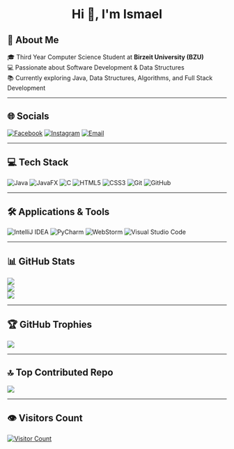 <h1 align="center">Hi 👋, I'm Ismael</h1>

<h2>💫 About Me</h2>

🎓 Third Year Computer Science Student at **Birzeit University (BZU)**  
💻 Passionate about Software Development & Data Structures  
📚 Currently exploring Java, Data Structures, Algorithms, and Full Stack Development  

---

## 🌐 Socials

[![Facebook](https://img.shields.io/badge/Facebook-%231877F2.svg?logo=Facebook&logoColor=white)](https://facebook.com/ismael.2004) 
[![Instagram](https://img.shields.io/badge/Instagram-%23E4405F.svg?logo=Instagram&logoColor=white)](https://instagram.com/Ismael_alami_) 
[![Email](https://img.shields.io/badge/Email-D14836?logo=gmail&logoColor=white)](mailto:alamiismael77@gmail.com)  

---

## 💻 Tech Stack

![Java](https://img.shields.io/badge/Java-%23ED8B00.svg?style=for-the-badge&logo=openjdk&logoColor=white)
![JavaFX](https://img.shields.io/badge/JavaFX-007396?style=for-the-badge&logo=java&logoColor=white)
![C](https://img.shields.io/badge/c-%2300599C.svg?style=for-the-badge&logo=c&logoColor=white) 
![HTML5](https://img.shields.io/badge/html5-%23E34F26.svg?style=for-the-badge&logo=html5&logoColor=white) 
![CSS3](https://img.shields.io/badge/css3-%231572B6.svg?style=for-the-badge&logo=css3&logoColor=white) 
![Git](https://img.shields.io/badge/git-%23F05033.svg?style=for-the-badge&logo=git&logoColor=white) 
![GitHub](https://img.shields.io/badge/github-%23121011.svg?style=for-the-badge&logo=github&logoColor=white) 

---

## 🛠️ Applications & Tools

![IntelliJ IDEA](https://img.shields.io/badge/IntelliJ_IDEA-000000?style=for-the-badge&logo=intellij-idea&logoColor=white) 
![PyCharm](https://img.shields.io/badge/PyCharm-158467?style=for-the-badge&logo=pycharm&logoColor=white) 
![WebStorm](https://img.shields.io/badge/WebStorm-000000?style=for-the-badge&logo=webstorm&logoColor=white) 
![Visual Studio Code](https://img.shields.io/badge/Visual_Studio_Code-007ACC?style=for-the-badge&logo=visual-studio-code&logoColor=white)

---

## 📊 GitHub Stats

![](https://github-readme-stats.vercel.app/api?username=ismaelalami77&theme=dark&hide_border=false&include_all_commits=true&count_private=true)<br/>
![](https://nirzak-streak-stats.vercel.app/?user=ismaelalami77&theme=dark&hide_border=false)<br/>
![](https://github-readme-stats.vercel.app/api/top-langs/?username=ismaelalami77&theme=dark&hide_border=false&layout=compact)

---

## 🏆 GitHub Trophies

![](https://github-profile-trophy.vercel.app/?username=ismaelalami77&theme=monokai&no-frame=true&no-bg=true&margin-w=4)

---

## 🔝 Top Contributed Repo

![](https://github-contributor-stats.vercel.app/api?username=ismaelalami77&limit=5&theme=dark&combine_all_yearly_contributions=true)

---

## 👁️ Visitors Count

[![Visitor Count](https://profile-counter.glitch.me/ismaelalami77/count.svg)](https://profile-counter.glitch.me/ismaelalami77)

